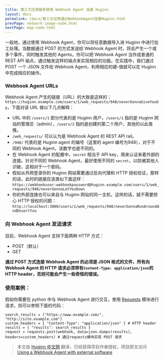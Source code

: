 ```yaml
---
title: 第三方应用服务使用 Webhook Agent 连接 Huginn
layout: docs
permalink: /docs/第三方应用通过WebhookAgent连接Huginn.html
prevPage: network-image-node.html
nextPage: map-node.html
---
```


一般地，通过使用 Webhook Agent，你可以将任意数据导入进 Huginn 中进行加工处理。当数据通过 POST 的方式发送给 Webhook Agent 时，将会产生一个或多个事件，同时触发其他的 Agents。你可以把 Webhook  Agent 当作成普通的 REST API 端点，通过触发这样的端点来实现相应的功能。在实践中，我们通过 POST 一个 JSON 文件给 Webhook Agent，利用相应的键-值就可以在 Huginn 中完成相应的操作。

### Webhook Agent URLs

Webhook Agent 产生的链接（URL）的大致是这样的：`https://huginn.example.com/users/1/web_requests/948/neverGonnaGiveYouUp`，下面对该 URL 做以下几点解释：
* URL 中的 `/users/1` 部分代表的是 Huginn 用户，`/users/1` 指的是 Huginn 网站的管理员（admin），`/users/2` 指的是创建的第二个用户，其他的以此类推。
* `/web_requests/` 可以认为是 Webhook Agent 的 REST API rail。 
* `/948/` 代表的是 Huginn agent 的编号（这里的 agent 编号为948），对于不同的 Webhook Agent，该数字也是不同的。
* 在 Webhook Agent 的配置中，`secret` 相当于 API key，用来认证来着外部的连接。针对不同的 Webhook Agent，最好使用不同的 `secret`，以防被其他人识破，这相对于一个密码。
* 假如从外网登录你的 Huginn 网站需要通过反向代理和 HTTP 授权验证，那样的话，此时的链接应该类似下面这样：
`https://webhookuser:webhookpassword@huginn.example.com/users/1/web_requests/948/neverGonnaLetYouDown`
* 你的外部连接也可以来自与 Huginn 网站的同一主机，这样的话，就不需要担心 HTTP 授权的问题： `http://localhost:3000/users/1/web_requests/948/neverGonnaRunAroundAndDesertYou`

### 向 Webhook Agent 发送请求

目前，Webhook Agent 支持下面两种 HTTP 方式：
* POST（默认）
* GET

**通过 POST 方式连接 Webhook Agent 的必须是 JSON 格式的文件，所有向 Webhook Agent 的 HTTP 请求必须带有`Content-Type: application/json`的 HTTP header，否则可能会产生一些奇怪的错误。**

### 使用案例：

假如你需要在 python 中与 Webhook Agent 进行交互，使用 [Requests](http://docs.python-requests.org/en/latest/) 模块进行请求，则可以参照下面的代码：

```
search_results = ["https://www.example.com/", "http://site.example.com"]
custom_headers = { "Content-Type": "application/json" } # HTTP header
results = { "results": search_results }
request = requests.post(webhook, data=json.dumps(results), headers=custom_headers) # 通过requests模块实现 POST 请求
```

> 本文由 [Huginn 中文网](http://huginn.cn) 翻译，已经获得项目作者授权，项目原文访问 [Using a Webhook Agent with external software](https://github.com/cantino/huginn/wiki/Using-a-Webhook-Agent-with-external-software)

